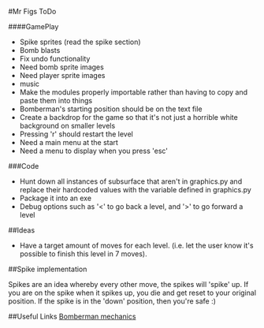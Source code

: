 #Mr Figs ToDo

####GamePlay
- Spike sprites (read the spike section)
- Bomb blasts
- Fix undo functionality
- Need bomb sprite images
- Need player sprite images
- music
- Make the modules properly importable rather than having to copy and paste them into things
- Bomberman's starting position should be on the text file
- Create a backdrop for the game so that it's not just a horrible white background on smaller levels
- Pressing 'r' should restart the level
- Need a main menu at the start
- Need a menu to display when you press 'esc'

###Code
- Hunt down all instances of subsurface that aren't in graphics.py and replace their hardcoded values with the variable defined in graphics.py
- Package it into an exe
- Debug options such as '<' to go back a level, and '>' to go forward a level



##Ideas

- Have a target amount of moves for each level. (i.e. let the user know it's possible to finish this level in 7 moves).

##Spike implementation

Spikes are an idea whereby every other move, the spikes will 'spike' up. If you are on the spike when it spikes up, you die and get reset to your original position.
If the spike is in the 'down' position, then you're safe :)

##Useful Links
[Bomberman mechanics](http://www.gamedev.net/page/resources/_/technical/game-programming/case-study-bomberman-mechanics-in-an-entity-component-system-r3159)
